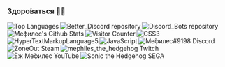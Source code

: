 ### Здоро́ваться  👋🏻
<img align="left" src="https://github-readme-stats.vercel.app/api/top-langs/?username=Mephiles-the-Dark&locale=ru&layout=compact&hide_border=true&theme=tokyonight" alt="Top Languages" loading="lazy" />
<a href="https://github.com/Mephiles-the-Dark/Better_Discord">
  <img align="left" src="https://github-readme-stats.vercel.app/api/pin/?username=Mephiles-the-Dark&locale=ru&repo=Better_Discord&show_owner=true&hide_border=true&theme=tokyonight" alt="Better_Discord repository" loading="lazy" />
</a>
<a href="https://github.com/Mephiles-the-Dark/Discord_Bots">
  <img align="left" src="https://github-readme-stats.vercel.app/api/pin/?username=Mephiles-the-Dark&locale=ru&repo=Discord_Bots&show_owner=true&hide_border=true&theme=tokyonight" alt="Discord_Bots repository" loading="lazy" />
</a>
<img align="left" src="https://github-readme-stats.vercel.app/api?username=Mephiles-the-Dark&locale=ru&show_icons=true&hide_border=true&theme=tokyonight&include_all_commits=true" alt="Ме́филес's Github Stats" loading="lazy" />
<img align="left" src="https://shields-io-visitor-counter.herokuapp.com/badge?page=Mephiles-the-Dark.Mephiles-the-Dark&label=Visitors&labelColor=000000&logo=GitHub&logoColor=blueviolet&color=757575" alt="Visitor Counter" loading="lazy" />
<a href="https://developer.mozilla.org/en-US/docs/Web/CSS">
  <img align="left" src="https://img.shields.io/badge/Code-CSS-informational?logo=css3&logoColor=blueviolet&labelColor=black&color=757575" alt="CSS3" loading="lazy" />
</a>
<a href="https://developer.mozilla.org/en-US/docs/Web/HTML">
  <img align="left" src="https://img.shields.io/badge/Code-HTML-informational?logo=html5&logoColor=blueviolet&labelColor=black&color=757575" alt="HyperTextMarkupLanguage5" loading="lazy" />
</a>
<a href="https://developer.mozilla.org/en-US/docs/Web/JavaScript">
  <img align="left" src="https://img.shields.io/badge/Code-JavaScript-informational?logo=javascript&logoColor=blueviolet&labelColor=black&color=757575" alt="JavaScript" loading="lazy" />
</a>
<a href="https://discord.gg/sbA3xCJ">
  <img align="left" src="https://img.shields.io/badge/%D0%9C%D0%B5%CC%81%D1%84%D0%B8%D0%BB%D0%B5%D1%81%239198-Discord-informational?logo=discord&logoColor=blueviolet&labelColor=black&color=757575" alt="Ме́филес#9198 Discord" loading="lazy" />
</a>
<a href="https://steamcommunity.com/profiles/76561198329674774">
  <img align="left" src="https://img.shields.io/badge/ZoneOut-Steam-informational?logo=steam&logoColor=blueviolet&labelColor=black&color=757575" alt="ZoneOut Steam" loading="lazy" />
</a>
<a href="https://www.twitch.tv/mephiles_the_hedgehog">
  <img align="left" src="https://img.shields.io/badge/mephiles__the__hedgehog-Twitch-informational?logo=twitch&logoColor=blueviolet&labelColor=black&color=757575" alt="mephiles_the_hedgehog Twitch" loading="lazy" />
</a>
<a href="https://www.youtube.com/channel/UCKEVUkrRxmuSROQxxpkYeYA">
  <img align="left" src="https://img.shields.io/badge/%D0%81%D0%B6_%D0%9C%D0%B5%CC%81%D1%84%D0%B8%D0%BB%D0%B5%D1%81-YouTube-informational?logo=youtube&logoColor=blueviolet&labelColor=black&color=757575" alt="Ёж Ме́филес YouTube" loading="lazy" />
</a>
<a href="https://shop.sega.com/">
  <img align="left" src="https://img.shields.io/badge/Sonic_the_Hedgehog-SEGA-informational?logo=sega&logoColor=blueviolet&labelColor=black&color=757575" alt="Sonic the Hedgehog SEGA" loading="lazy" />
</a>
<!--
**Mephiles-the-Dark/Mephiles-the-Dark** is a ✨ _special_ ✨ repository because its `README.md` (this file) appears on your GitHub profile.
Here are some ideas to get you started:

- 🔭 I’m currently working on ...
- 🌱 I’m currently learning ...
- 👯 I’m looking to collaborate on ...
- 🤔 I’m looking for help with ...
- 💬 Ask me about ...
- 📫 How to reach me: ...
- 😄 Pronouns: ...
- ⚡ Fun fact: ...
-->
